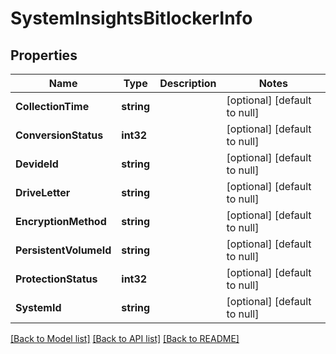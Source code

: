 # SystemInsightsBitlockerInfo

## Properties
Name | Type | Description | Notes
------------ | ------------- | ------------- | -------------
**CollectionTime** | **string** |  | [optional] [default to null]
**ConversionStatus** | **int32** |  | [optional] [default to null]
**DevideId** | **string** |  | [optional] [default to null]
**DriveLetter** | **string** |  | [optional] [default to null]
**EncryptionMethod** | **string** |  | [optional] [default to null]
**PersistentVolumeId** | **string** |  | [optional] [default to null]
**ProtectionStatus** | **int32** |  | [optional] [default to null]
**SystemId** | **string** |  | [optional] [default to null]

[[Back to Model list]](../README.md#documentation-for-models) [[Back to API list]](../README.md#documentation-for-api-endpoints) [[Back to README]](../README.md)


